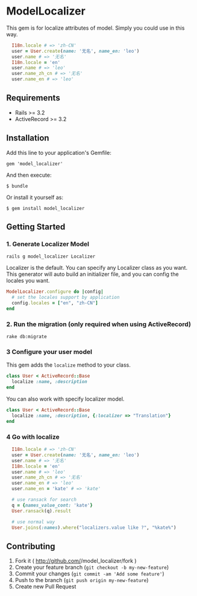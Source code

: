 # ModelLocalizer

This gem is for localize attributes of model.
Simply you could use in this way.

```ruby
  I18n.locale # => 'zh-CN'
  user = User.create(name: '无名', name_en: 'leo')
  user.name # => '无名'
  I18n.locale = 'en'
  user.name # => 'leo'
  user.name_zh_cn # => '无名'
  user.name_en # => 'leo'
```

## Requirements
*  Rails >= 3.2
*  ActiveRecord >= 3.2

## Installation

Add this line to your application's Gemfile:

    gem 'model_localizer'

And then execute:

    $ bundle

Or install it yourself as:

    $ gem install model_localizer

## Getting Started

### 1. Generate Localizer Model

```
rails g model_localizer Localizer
```
Localizer is the default. You can specify any Localizer class as you want.
This generator will auto build an initializer file, and you can config the locales you want.

```ruby
ModelLocalizer.configure do |config|
  # set the locales support by application
  config.locales = ["en", "zh-CN"]
end
```
### 2. Run the migration (only required when using ActiveRecord)

```
rake db:migrate
```

### 3 Configure your user model

This gem adds the `localize` method to your class.

```ruby
class User < ActiveRecord::Base
  localize :name, :description
end
```
You can also work with specify localizer model.

```ruby
class User < ActiveRecord::Base
  localize :name, :description, {:localizer => "Translation"}
end
```

### 4 Go with localize

```ruby
  I18n.locale # => 'zh-CN'
  user = User.create(name: '无名', name_en: 'leo')
  user.name # => '无名'
  I18n.locale = 'en'
  user.name # => 'leo'
  user.name_zh_cn # => '无名'
  user.name_en # => 'leo'
  user.name_en = 'kate' # => 'kate'

  # use ransack for search
  q = {names_value_cont: 'kate'}
  User.ransack(q).result

  # use normal way
  User.joins(:names).where("localizers.value like ?", "%kate%")
```


## Contributing

1. Fork it ( http://github.com/<my-github-username>/model_localizer/fork )
2. Create your feature branch (`git checkout -b my-new-feature`)
3. Commit your changes (`git commit -am 'Add some feature'`)
4. Push to the branch (`git push origin my-new-feature`)
5. Create new Pull Request
